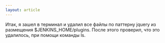 ```yaml
---
layout: article
---
```

Итак, я зашел в терминал и удалил все  файлы по паттерну jquery из размещения $JENKINS_HOME/plugins. После этого проверил, что это удалилось, при помощи команды ls. 
